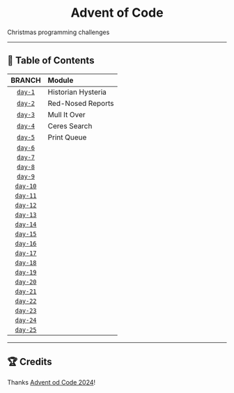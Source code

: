 <div name="top-readme" align=center>
  <h1>Advent of Code</h1>
</div>

Christmas programming challenges

---

## 📌 Table of Contents

| BRANCH | Module |
| :---: | :--- |
| [`day-1`](https://github.com/LoriaLawrenceZ/AdventOfCode/tree/day-1) | Historian Hysteria |
| [`day-2`](https://github.com/LoriaLawrenceZ/AdventOfCode/tree/day-2) | Red-Nosed Reports |
| [`day-3`](https://github.com/LoriaLawrenceZ/AdventOfCode/tree/day-3) | Mull It Over |
| [`day-4`](https://github.com/LoriaLawrenceZ/AdventOfCode/tree/day-4) | Ceres Search |
| [`day-5`](https://github.com/LoriaLawrenceZ/AdventOfCode/tree/day-5) | Print Queue |
| [`day-6`](https://github.com/LoriaLawrenceZ/AdventOfCode/tree/day-6) |  |
| [`day-7`](https://github.com/LoriaLawrenceZ/AdventOfCode/tree/day-7) |  |
| [`day-8`](https://github.com/LoriaLawrenceZ/AdventOfCode/tree/day-8) |  |
| [`day-9`](https://github.com/LoriaLawrenceZ/AdventOfCode/tree/day-9) |  |
| [`day-10`](https://github.com/LoriaLawrenceZ/AdventOfCode/tree/day-10) |  |
| [`day-11`](https://github.com/LoriaLawrenceZ/AdventOfCode/tree/day-11) |  |
| [`day-12`](https://github.com/LoriaLawrenceZ/AdventOfCode/tree/day-12) |  |
| [`day-13`](https://github.com/LoriaLawrenceZ/AdventOfCode/tree/day-13) |  |
| [`day-14`](https://github.com/LoriaLawrenceZ/AdventOfCode/tree/day-14) |  |
| [`day-15`](https://github.com/LoriaLawrenceZ/AdventOfCode/tree/day-15) |  |
| [`day-16`](https://github.com/LoriaLawrenceZ/AdventOfCode/tree/day-16) |  |
| [`day-17`](https://github.com/LoriaLawrenceZ/AdventOfCode/tree/day-17) |  |
| [`day-18`](https://github.com/LoriaLawrenceZ/AdventOfCode/tree/day-18) |  |
| [`day-19`](https://github.com/LoriaLawrenceZ/AdventOfCode/tree/day-19) |  |
| [`day-20`](https://github.com/LoriaLawrenceZ/AdventOfCode/tree/day-20) |  |
| [`day-21`](https://github.com/LoriaLawrenceZ/AdventOfCode/tree/day-21) |  |
| [`day-22`](https://github.com/LoriaLawrenceZ/AdventOfCode/tree/day-22) |  |
| [`day-23`](https://github.com/LoriaLawrenceZ/AdventOfCode/tree/day-23) |  |
| [`day-24`](https://github.com/LoriaLawrenceZ/AdventOfCode/tree/day-24) |  |
| [`day-25`](https://github.com/LoriaLawrenceZ/AdventOfCode/tree/day-25) |  |

---

## 🏆 Credits

Thanks [Advent od Code 2024](https://adventofcode.com/)!

